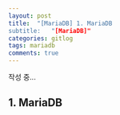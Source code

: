 ```yaml
---
layout: post
title:  "[MariaDB] 1. MariaDB
subtitle:   "[MariaDB]"
categories: gitlog
tags: mariadb
comments: true
---
```


작성 중...


## 1. MariaDB

